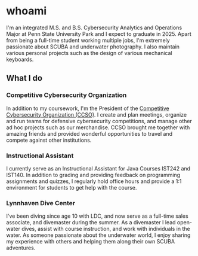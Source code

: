 # whoami

I'm an integrated M.S. and B.S. Cybersecurity Analytics and Operations Major at Penn State University Park and I expect to graduate in 2025. Apart from being a full-time student working multiple jobs, I'm extremely passionate about SCUBA and underwater photography. I also maintain various personal projects such as the design of various mechanical keyboards.

## What I do

### Competitive Cybersecurity Organization

In addition to my coursework, I'm the President of the [Competitive Cybersecurity Organization (CCSO)](https://ccso.psu.edu/). I create and plan meetings, organize and run teams for defensive cybersecurity competitions, and manage other ad hoc projects such as our merchandise. CCSO brought me together with amazing friends and provided wonderful opportunities to travel and compete against other institutions.

### Instructional Assistant

I currently serve as an Instructional Assistant for Java Courses IST242 and IST140. In addition to grading and providing feedback on programming assignments and quizzes, I regularly hold office hours and provide a 1:1 environment for students to get help with the course.

### Lynnhaven Dive Center

I've been diving since age 10 with LDC, and now serve as a full-time sales associate, and divemaster during the summer. As a divemaster I lead open-water dives, assist with course instruction, and work with individuals in the water. As someone passionate about the underwater world, I enjoy sharing my experience with others and helping them along their own SCUBA adventures.
